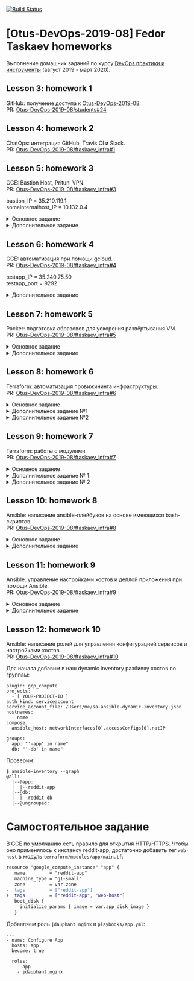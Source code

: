 [![Build Status](https://travis-ci.com/Otus-DevOps-2019-08/ftaskaev_infra.svg?branch=master)](https://travis-ci.com/Otus-DevOps-2019-08/ftaskaev_infra)
# [Otus-DevOps-2019-08] Fedor Taskaev homeworks
Выполнение домашних заданий по курсу [DevOps практики и инструменты](https://otus.ru/lessons/devops-praktiki-i-instrumenty/) (август 2019 - март 2020).

## Lesson 3: homework 1
GitHub: получение доступа к [Otus-DevOps-2019-08](https://github.com/Otus-DevOps-2019-08).  
PR: [Otus-DevOps-2019-08/students#24](https://github.com/Otus-DevOps-2019-08/students/pull/24)

## Lesson 4: homework 2
ChatOps: интеграция GitHub, Travis CI и Slack.  
PR: [Otus-DevOps-2019-08/ftaskaev_infra#1](https://github.com/Otus-DevOps-2019-08/ftaskaev_infra/pull/1)

## Lesson 5: homework 3
GCE: Bastion Host, Pritunl VPN.  
PR: [Otus-DevOps-2019-08/ftaskaev_infra#3](https://github.com/Otus-DevOps-2019-08/ftaskaev_infra/pull/3)

bastion_IP = 35.210.119.1  
someinternalhost_IP = 10.132.0.4

<details>
  <summary>Основное задание</summary>

Для подключения к VM необходимо настроить `~/.ssh/config`:
```
Host bastion
 HostName 35.210.119.1
 User me
 IdentityFile ~/.ssh/gce-otus-infra

Host internal
 HostName internal.europe-west1-d.c.otus-devops-infra-253221.internal
 User me
 ForwardAgent yes
 ProxyCommand ssh me@bastion -W %h:%p
```
</details>

<details>
  <summary>Дополнительное задание</summary>

Сгенерировать валидный сертификат для домена 35-210-119-1.sslip.io:
```console
$ sudo yum install certbot
$ sudo certbot certonly --standalone \
>                       --register-unsafely-without-email \
>                       --preferred-challenges http \
>                       -d 35-210-119-1.sslip.io
```

Проверить установленный сертификат:
```console
$ curl -v https://35-210-119-1.sslip.io 2>&1 | awk 'BEGIN { cert=0 } /^\* SSL connection/ { cert=1 } /^\*/ { if (cert) print }'
* SSL connection using TLSv1.2 / ECDHE-ECDSA-AES128-GCM-SHA256
* ALPN, server accepted to use h2
* Server certificate:
*  subject: CN=35-210-119-1.sslip.io
*  start date: Sep 17 23:57:32 2019 GMT
*  expire date: Dec 16 23:57:32 2019 GMT
*  subjectAltName: host "35-210-119-1.sslip.io" matched cert's "35-210-119-1.sslip.io"
*  issuer: C=US; O=Let's Encrypt; CN=Let's Encrypt Authority X3
*  SSL certificate verify ok.
* Using HTTP2, server supports multi-use
* Connection state changed (HTTP/2 confirmed)
* Copying HTTP/2 data in stream buffer to connection buffer after upgrade: len=0
* Using Stream ID: 1 (easy handle 0x7fdbf300b400)
* Connection state changed (MAX_CONCURRENT_STREAMS updated)!
* Connection #0 to host 35-210-119-1.sslip.io left intact
```
</details>

## Lesson 6: homework 4
GCE: автоматизация при помощи gcloud.  
PR: [Otus-DevOps-2019-08/ftaskaev_infra#4](https://github.com/Otus-DevOps-2019-08/ftaskaev_infra/pull/4)

testapp_IP = 35.240.75.50  
testapp_port = 9292

<details>
  <summary>Дополнительное задание</summary>

Создать VM с Ubuntu 16.04 LTS и установить необходимое ПО с помощью [startup-script](https://gist.github.com/ftaskaev/20d92458978807c2ab7caa358ec29e43):
```console
$ gcloud compute instances create reddit-ap \
    --boot-disk-size=10GB \
    --image-family ubuntu-1604-lts \
    --image-project==ubuntu-os-cloud \
    --machine-type=g1-small \
    --tags puma-server \
    --restart-on-failure \
    --metadata startup-script-url=https://gist.githubusercontent.com/ftaskaev/20d92458978807c2ab7caa358ec29e43/raw/2b10ed67878a8db22cb5ce77333478272ca81d9b/puma-server-install.sh
```

Создать правило фильтрации для тэга puma-server:
```console
$ gcloud compute firewall-rules create default-puma-server \
    --description="Allow traffic to puma-server" \
    --allow=tcp:9292 \
    --target-tags=puma-server
```
</details>

## Lesson 7: homework 5
Packer: подготовка образовов для ускорения развёртывания VM.  
PR: [Otus-DevOps-2019-08/ftaskaev_infra#5](https://github.com/Otus-DevOps-2019-08/ftaskaev_infra/pull/5)

<details>
  <summary>Основное задание</summary>

Собран образ `reddit-base-1569407504` на основе Ubuntu 16.04 LTS с предустановленными Ruby и MongoDB.
```console
$ gcloud compute images list --no-standard-images
NAME                    PROJECT                   FAMILY       DEPRECATED  STATUS
reddit-base-1569407504  ************************  reddit-base              READY
```
</details>

<details>
  <summary>Дополнительное задание</summary>

Создан образ `reddit-full-1569408139` на основе созданного ранее `reddit-base-1569407504` с предустановленными reddit server.  

```console
$ gcloud compute images list --no-standard-images
NAME                    PROJECT                   FAMILY       DEPRECATED  STATUS
reddit-base-1569407504  ************************  reddit-base              READY
reddit-full-1569408139  ************************  reddit-full              READY
```

Добавлен скрипт `create-redditvm.sh` для развёртывания VM из созданного образа.

```console
$ config-scripts/create-redditvm.sh
Created [https://www.googleapis.com/compute/v1/projects/************************/zones/europe-west1-d/instances/reddit-ap].
NAME       ZONE            MACHINE_TYPE  PREEMPTIBLE  INTERNAL_IP  EXTERNAL_IP  STATUS
reddit-ap  europe-west1-d  f1-micro                   10.132.0.46  34.76.12.56  RUNNING
```
```console
$ curl -I 34.76.12.56:9292
HTTP/1.1 200 OK
Content-Type: text/html;charset=utf-8
X-XSS-Protection: 1; mode=block
X-Content-Type-Options: nosniff
X-Frame-Options: SAMEORIGIN
Set-Cookie: rack.session=BAh7CEkiD3Nlc3Npb25faWQGOgZFVEkiRTgzZjI4MTZmOGE4YmZhZTg5YTQy%0AMGU0MWRkNzBiNmQ2MmYwZDdmZDY2MjA0ZDBlOTU5YWM4YjEyYzA4NzI5ZDUG%0AOwBGSSIJY3NyZgY7AEZJIjE1MVAwNWdBRGc2UEUzVi8vcGpQUU0yVUFzQjlU%0AOTZoYWplUk5GVHpPczJJPQY7AEZJIg10cmFja2luZwY7AEZ7B0kiFEhUVFBf%0AVVNFUl9BR0VOVAY7AFRJIi01NmMxYTdkOWI2YjdjZjUyMTdkNTk1YjM4MjVm%0AZDc4MjI5MmIyNGNjBjsARkkiGUhUVFBfQUNDRVBUX0xBTkdVQUdFBjsAVEki%0ALWRhMzlhM2VlNWU2YjRiMGQzMjU1YmZlZjk1NjAxODkwYWZkODA3MDkGOwBG%0A--24740450230e9707b810bbaadb995e84a828a484; path=/; HttpOnly
Content-Length: 1861
```
</details>

## Lesson 8: homework 6
Terraform: автоматизация провижининга инфраструктуры.  
PR: [Otus-DevOps-2019-08/ftaskaev_infra#6](https://github.com/Otus-DevOps-2019-08/ftaskaev_infra/pull/6)

<details>
  <summary>Основное задание</summary>

Добавим input переменные в `variables.tf`:
```
variable zone {
  description = "Zone"
  # Значение по умолчанию
  default = "europe-west1-b"
}
variable private_key_path {
  # Описание переменной
  description = "Path to the private key used for ssh access"
}
```

Используем переменные в `resource "google_compute_instance" "app"`:
```diff
resource "google_compute_instance" "app" {
  name         = "reddit-app"
  machine_type = "g1-small"
- zone         = "europe-west1-b"
+ zone         = var.zone

  connection {
    type  = "ssh"
    host  = self.network_interface[0].access_config[0].nat_ip
    user  = "appuser"
    agent = false
    # путь до приватного ключа
-   private_key = file("~/.ssh/appuser")
+   private_key = file(var.private_key_path)
   }
}
```
</details>

<details>
  <summary>Дополнительное задание №1</summary>

- Добавление SSH-ключей к проекту.

Добавим input переменную для хранения логинов и публичных ключей в `variables.tf`:
```
variable "user_ssh_keys" {
  type = list(object({
    user = string
    key = string
  }))
}
```

Добавим пользователей с одинаковыми ключами в `terraform.tfvars`:
```
user_ssh_keys = [
  {
    user = "appuser"
    key = "~/.ssh/appuser.pub"
  },
  {
    user = "appuser1"
    key = "~/.ssh/appuser.pub"
  }
]
```

Добавим ресурс `google_compute_project_metadata_item` в `main.tf`, который будет добавлять пары `логин:ключ` в matadata проекта:
```
resource "google_compute_project_metadata_item" "ssh-keys" {
  key = "ssh-keys"
  value = join("\n", [for item in var.user_ssh_keys : "${item.user}:${file(item.key)}"])
}
```

Результат выполнения `terraform apply`:
```console
  # google_compute_project_metadata_item.ssh-keys will be created
  + resource "google_compute_project_metadata_item" "ssh-keys" {
      + id      = (known after apply)
      + key     = "ssh-keys"
      + project = (known after apply)
      + value   = "appuser:ssh-rsa AAAAB3NzaC1yc2EAAAADAQABAAABAQDIHBOqX9G6pxyYhq8mUdNQrpat8WO4Q4ekSY1suknDJyzyDm+rbAeUew0DopinkojAiiCY6fAVfiKhNpNqAMXh+qWshfDYF85B5bJheObI7Oxd79thm3i0JiHU4NLZsVqRSspufdfzCrzheWE84IXn76X1vdR6rUZQvdAlyPnDB9XM1vSnKQOWLB3+wmjqeBwCNivtMWXXx2hh9flfw9zI5gWSyGTH2EVGpFOToswBde0QpW8CLde+mjV92GNQZIZjmh5B4Xolf1hXiVEFXchHvCHDxnnFBCO36xTKhzEZeXyvY5bchIJ+mf94ZJs7qCPlYjINKL9tiNZEj2MagWL3 appuser\n\nappuser1:ssh-rsa AAAAB3NzaC1yc2EAAAADAQABAAABAQDIHBOqX9G6pxyYhq8mUdNQrpat8WO4Q4ekSY1suknDJyzyDm+rbAeUew0DopinkojAiiCY6fAVfiKhNpNqAMXh+qWshfDYF85B5bJheObI7Oxd79thm3i0JiHU4NLZsVqRSspufdfzCrzheWE84IXn76X1vdR6rUZQvdAlyPnDB9XM1vSnKQOWLB3+wmjqeBwCNivtMWXXx2hh9flfw9zI5gWSyGTH2EVGpFOToswBde0QpW8CLde+mjV92GNQZIZjmh5B4Xolf1hXiVEFXchHvCHDxnnFBCO36xTKhzEZeXyvY5bchIJ+mf94ZJs7qCPlYjINKL9tiNZEj2MagWL3 appuser\n"
    }

Plan: 1 to add, 0 to change, 0 to destroy.
```

- Создадим еще одного пользователя через web-интерфейс и повторно запустим `terraform apply`.
- При выполнении `terraform apply` пользовательские SSH-ключи, добавленные через web-интерфейс, удаляются.

```console
  # google_compute_project_metadata_item.ssh-keys will be updated in-place
  ~ resource "google_compute_project_metadata_item" "ssh-keys" {
        id      = "ssh-keys"
        key     = "ssh-keys"
        project = "************************"
      ~ value   = <<~EOT
            appuser:ssh-rsa AAAAB3NzaC1yc2EAAAADAQABAAABAQDIHBOqX9G6pxyYhq8mUdNQrpat8WO4Q4ekSY1suknDJyzyDm+rbAeUew0DopinkojAiiCY6fAVfiKhNpNqAMXh+qWshfDYF85B5bJheObI7Oxd79thm3i0JiHU4NLZsVqRSspufdfzCrzheWE84IXn76X1vdR6rUZQvdAlyPnDB9XM1vSnKQOWLB3+wmjqeBwCNivtMWXXx2hh9flfw9zI5gWSyGTH2EVGpFOToswBde0QpW8CLde+mjV92GNQZIZjmh5B4Xolf1hXiVEFXchHvCHDxnnFBCO36xTKhzEZeXyvY5bchIJ+mf94ZJs7qCPlYjINKL9tiNZEj2MagWL3 appuser
            appuser1:ssh-rsa AAAAB3NzaC1yc2EAAAADAQABAAABAQDIHBOqX9G6pxyYhq8mUdNQrpat8WO4Q4ekSY1suknDJyzyDm+rbAeUew0DopinkojAiiCY6fAVfiKhNpNqAMXh+qWshfDYF85B5bJheObI7Oxd79thm3i0JiHU4NLZsVqRSspufdfzCrzheWE84IXn76X1vdR6rUZQvdAlyPnDB9XM1vSnKQOWLB3+wmjqeBwCNivtMWXXx2hh9flfw9zI5gWSyGTH2EVGpFOToswBde0QpW8CLde+mjV92GNQZIZjmh5B4Xolf1hXiVEFXchHvCHDxnnFBCO36xTKhzEZeXyvY5bchIJ+mf94ZJs7qCPlYjINKL9tiNZEj2MagWL3 appuser
          - appuser_web:ssh-rsa AAAAB3NzaC1yc2EAAAADAQABAAABAQDIHBOqX9G6pxyYhq8mUdNQrpat8WO4Q4ekSY1suknDJyzyDm+rbAeUew0DopinkojAiiCY6fAVfiKhNpNqAMXh+qWshfDYF85B5bJheObI7Oxd79thm3i0JiHU4NLZsVqRSspufdfzCrzheWE84IXn76X1vdR6rUZQvdAlyPnDB9XM1vSnKQOWLB3+wmjqeBwCNivtMWXXx2hh9flfw9zI5gWSyGTH2EVGpFOToswBde0QpW8CLde+mjV92GNQZIZjmh5B4Xolf1hXiVEFXchHvCHDxnnFBCO36xTKhzEZeXyvY5bchIJ+mf94ZJs7qCPlYjINKL9tiNZEj2MagWL3 appuser_web
        EOT
    }

Plan: 0 to add, 1 to change, 0 to destroy.
```
</details>

<details>
  <summary>Дополнительное задание №2</summary>

Добавим переменную `node_count` для указания количества создаваемых VM:

```diff
 resource "google_compute_instance" "app" {
-  name         = "reddit-app"
+  count        = var.node_count
+  name         = "reddit-app-${count.index}"
   machine_type = "g1-small"
   zone         = var.zone
```

В `outputs.tf` добавим вывод публичных IP создаваемых VM и балансировщика: 

```console
$ terraform output
app_external_ip = [
  "35.240.124.75",
  "34.77.129.176",
]
lb_external_ip = 34.77.144.175
```

Проверим результат при помощи утилиты `gcloud`:

```console
$ gcloud compute forwarding-rules list
NAME                           REGION        IP_ADDRESS     IP_PROTOCOL  TARGET
reddit-app-lb-forwarding-rule  europe-west1  34.77.144.175  TCP          europe-west1/targetPools/reddit-app-lb-target-pool
```

```console
$ gcloud compute instances list
NAME          ZONE            MACHINE_TYPE  PREEMPTIBLE  INTERNAL_IP    EXTERNAL_IP    STATUS
reddit-app-0  europe-west1-b  g1-small                   10.132.0.63    35.240.124.75  RUNNING
reddit-app-1  europe-west1-b  g1-small                   10.132.15.192  34.77.129.176  RUNNING
```

```console
$ gcloud compute target-pools describe reddit-app-lb-target-pool --format json | jq '.instances'
[
  "https://www.googleapis.com/compute/v1/projects/************************/zones/europe-west1-b/instances/reddit-app-0",
  "https://www.googleapis.com/compute/v1/projects/************************/zones/europe-west1-b/instances/reddit-app-1"
]
```
</details>

## Lesson 9: homework 7
Terraform: работы с модулями.  
PR: [Otus-DevOps-2019-08/ftaskaev_infra#7](https://github.com/Otus-DevOps-2019-08/ftaskaev_infra/pull/7)

<details>
  <summary>Основное задание</summary>

При помощи packer созданы новые образы для раздельного деплоя reddit-db и reddit-app:

```console
$ gcloud compute images list --no-standard-images
NAME                        PROJECT                   FAMILY           DEPRECATED  STATUS
reddit-app-base-1571378434  ************************  reddit-app-base              READY
reddit-db-base-1571378176   ************************  reddit-db-base               READY
```

Созданы модули terraform `app`, `db` и `vpc`:

```console
$ tree ./modules/
./modules/
├── app
│   ├── main.tf
│   ├── outputs.tf
│   └── variables.tf
├── db
│   ├── main.tf
│   ├── outputs.tf
│   └── variables.tf
└── vpc
    ├── main.tf
    ├── outputs.tf
    └── variables.tf
```

Созданы изолированные окружения `stage` и `prod`.
</details>

<details>
  <summary>Дополнительное задание № 1</summary>

Настроено хранение state-файлов terraform в Google Storage:

```console
$ gsutil ls -r gs://otus-devops-infra-ftaskaev/terraform/state/
gs://otus-devops-infra-ftaskaev/terraform/state/:

gs://otus-devops-infra-ftaskaev/terraform/state/prod/:
gs://otus-devops-infra-ftaskaev/terraform/state/prod/default.tfstate

gs://otus-devops-infra-ftaskaev/terraform/state/stage/:
gs://otus-devops-infra-ftaskaev/terraform/state/stage/default.tfstate
```
</details>

<details>
  <summary>Дополнительное задание № 2</summary>

Для провижининга reddit-app необходимо перенастроить Mongo на внешний IP.  
Для этого добавим provisioner в `modules/db/main.tf`:

```console
provisioner "remote-exec" {
  inline = [
    "sudo sed -i -e 's/bindIp: 127.0.0.1/bindIp: 0.0.0.0/g' /etc/mongod.conf",
    "sudo systemctl restart mongod"
  ]
}
```

В `modules/db/outputs.tf` добавим вывод внутреннего IP db для передачи в провиженер app:

```console
output "db_internal_ip" {
  value = google_compute_instance.db.network_interface.0.network_ip
}
```

В `modules/app/main.tf` добавим провиженер файла с IP db, который используем в в качестве `EnvironmentFile` для puma.service:

```console
provisioner "remote-exec" {
  inline = [
    "sudo echo DATABASE_URL=${var.db_internal_ip} > /tmp/puma.env"
  ]
}
```

Для возможности отключать/включать провиженинг, создадим в `modules/app/main.tf` null_resource и перенесём провиженеры в него. Ресур будет исполняться в зависимости от значения переменной `app_provision`:

```console
resource "null_resource" "post-install" {
  # This code should run if app_provision is set true
  count = "${var.app_provision ? 1 : 0}"

  [... provisioner code ...]

}
```
</details>

## Lesson 10: homework 8
Ansible: написание ansible-плейбуков на основе имеющихся bash-скриптов.  
PR: [Otus-DevOps-2019-08/ftaskaev_infra#8](https://github.com/Otus-DevOps-2019-08/ftaskaev_infra/pull/8)

<details>
  <summary>Основное задание</summary>

После удаления дирректории плейбук выполнился с результатом `changed=1`:

```console
$ ansible-playbook clone.yml

PLAY [Clone] ****************************************************************************************************************************************************************************************

TASK [Gathering Facts] ******************************************************************************************************************************************************************************
ok: [appserver]

TASK [Clone repo] ***********************************************************************************************************************************************************************************
changed: [appserver]

PLAY RECAP ******************************************************************************************************************************************************************************************
appserver                  : ok=2    changed=1    unreachable=0    failed=0    skipped=0    rescued=0    ignored=0
```
</details>

<details>
  <summary>Дополнительное задание</summary>

Написал скрипт `ansible/inventator.py`, генерирующий динапический inventory при помощи API GCE.  
Для корректной работы необходимо указать PROJECT_ID, ZONE_ID и получить API-токен:

```console
gcloud auth application-default print-access-token
```

Работы ansible с использованием динапической inventory:

```console
$ ansible-inventory -i inventator.py --list
{
    "_meta": {
        "hostvars": {
            "reddit-app": {
                "ansible_host": "104.155.83.254"
            },
            "reddit-db": {
                "ansible_host": "35.205.107.59"
            }
        }
    },
    "all": {
        "children": [
            "ungrouped"
        ]
    },
    "ungrouped": {
        "hosts": [
            "reddit-app",
            "reddit-db"
        ]
    }
}
```

```console
$ ansible -i inventator.py -m ping all
reddit-app | SUCCESS => {
    "ansible_facts": {
        "discovered_interpreter_python": "/usr/bin/python"
    },
    "changed": false,
    "ping": "pong"
}
reddit-db | SUCCESS => {
    "ansible_facts": {
        "discovered_interpreter_python": "/usr/bin/python"
    },
    "changed": false,
    "ping": "pong"
}
```
</details>

## Lesson 11: homework 9
Ansible: управление настройками хостов и деплой приложения при помощи Ansible.  
PR: [Otus-DevOps-2019-08/ftaskaev_infra#9](https://github.com/Otus-DevOps-2019-08/ftaskaev_infra/pull/9)

<details>
  <summary>Основное задание</summary>

 * В ходе выполнения ДЗ были написаны playbook'и для развёртывания БД и приложения reddit.
 * Provisioners для packer'а были заменены на ansible, с их помощью пересобраны образы VM.
 * Добавлен playbook `site.yml` для развёртывания и обновления связки БД - приложение reddit.

Деплой посредством site.yml:

```console
$ ansible-playbook site.yml

PLAY [Configure MongoDB] ****************************************************************************************************************************

TASK [Gathering Facts] ******************************************************************************************************************************
ok: [dbserver]

TASK [Change mongo config file] *********************************************************************************************************************
changed: [dbserver]

RUNNING HANDLER [restart mongod] ********************************************************************************************************************
changed: [dbserver]

PLAY [Configure App] ********************************************************************************************************************************

TASK [Gathering Facts] ******************************************************************************************************************************
ok: [appserver]

TASK [Add unit file for puma] ***********************************************************************************************************************
changed: [appserver]

TASK [Add config for DB connection] *****************************************************************************************************************
changed: [appserver]

TASK [Enable puma service] **************************************************************************************************************************
changed: [appserver]

RUNNING HANDLER [reload puma] ***********************************************************************************************************************
changed: [appserver]

PLAY [Deploy App] ***********************************************************************************************************************************

TASK [Gathering Facts] ******************************************************************************************************************************
ok: [appserver]

TASK [Fetch the latest version of application code] *************************************************************************************************
changed: [appserver]

TASK [bundle install] *******************************************************************************************************************************
changed: [appserver]

RUNNING HANDLER [restart puma] **********************************************************************************************************************
changed: [appserver]

PLAY RECAP ******************************************************************************************************************************************
appserver                  : ok=9    changed=7    unreachable=0    failed=0    skipped=0    rescued=0    ignored=0   
dbserver                   : ok=3    changed=2    unreachable=0    failed=0    skipped=0    rescued=0    ignored=0   
```
</details>

<details>
  <summary>Дополнительное задание</summary>

Для dynamic inventory воспользуемся модулем [gcp_compute](https://docs.ansible.com/ansible/latest/plugins/inventory/gcp_compute.html).  
Статья на тему: [How to use Ansible GCP compute inventory plugin](http://matthieure.me/2018/12/31/ansible_inventory_plugin.html).  
Устанавливаем необходимые модули:

```console
pip install requests google-auth
```

Создаём сервисный аккаунт, получаем ключ для него и выдаем роль viewer для нашего проекта:

```console
gcloud iam service-accounts create sa-ansible-dynamic-inventory \
  --display-name='Service account for Ansible dynamic inventory'
```
```console
gcloud iam service-accounts keys create sa-ansible-dynamic-inventory.json \
  --iam-account=sa-ansible-dynamic-inventory@[ YOUR-PROJECT-ID ].iam.gserviceaccount.com
```
```console
gcloud projects add-iam-policy-binding [ YOUR-PROJECT-ID ] \
  --member serviceAccount:sa-ansible-dynamic-inventory@[ YOUR-PROJECT-ID ].iam.gserviceaccount.com \
  --role roles/viewer
```

Создаём файл `ansible/otus-devops-infra.gcp.yml`, который будет работать в качестве dynamic inventory.  
В нём необходимо указать ID проекта и путь до ключа сервисного аккаунта:

```console
plugin: gcp_compute
projects:
  - [ YOUR-PROJECT-ID ]
auth_kind: serviceaccount
service_account_file: /Users/me/sa-ansible-dynamic-inventory.json
hostnames:
  - name
compose:
  ansible_host: networkInterfaces[0].accessConfigs[0].natIP
```

Добавляем в `ansible.cfg`:

```console
[defaults]
inventory = ./otus-devops-infra.gcp.yml

[inventory]
enable_plugins = gcp_compute
```

После этого все статические inventory удаляем.

Для корретной настройки приложения reddit в `templates/db_config.j2` берём приватный IP БД из inventory:

```django
DATABASE_URL={{ hostvars['reddit-db'].networkInterfaces[0].networkIP }}
```
</details>

## Lesson 12: homework 10
Ansible: написание ролей для управления конфигурацией сервисов и настройками хостов.  
PR: [Otus-DevOps-2019-08/ftaskaev_infra#10](https://github.com/Otus-DevOps-2019-08/ftaskaev_infra/pull/10)

Для начала добавим в наш dynamic inventory разбивку хостов по группам:

```console
plugin: gcp_compute
projects:
  - [ YOUR-PROJECT-ID ]
auth_kind: serviceaccount
service_account_file: /Users/me/sa-ansible-dynamic-inventory.json
hostnames:
  - name
compose:
  ansible_host: networkInterfaces[0].accessConfigs[0].natIP

groups:
  app: "'-app' in name"
  db: "'-db' in name"
```
Проверим:

```console
$ ansible-inventory --graph
@all:
  |--@app:
  |  |--reddit-app
  |--@db:
  |  |--reddit-db
  |--@ungrouped:
```

# Самостоятельное задание

В GCE по умолчанию есть правило для открытия HTTP/HTTPS. Чтобы оно применялось к инстансу reddit-app, достаточно добавить тег `web-host` в модуль `terraform/modules/app/main.tf`:

```diff
resource "google_compute_instance" "app" {
   name         = "reddit-app"
   machine_type = "g1-small"
   zone         = var.zone
-  tags         = ["reddit-app"]
+  tags         = ["reddit-app", "web-host"]
   boot_disk {
     initialize_params { image = var.app_disk_image }
   }
```

Добавляем роль `jdauphant.nginx` в `playbooks/app.yml`:

```console
---
- name: Configure App
  hosts: app
  become: true

  roles:
    - app
    - jdauphant.nginx
```

